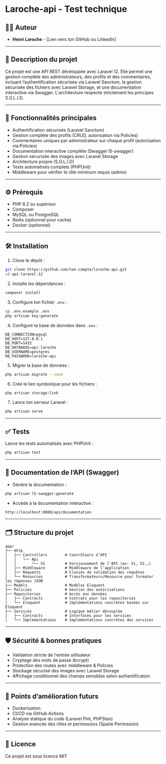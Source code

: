 # Laroche-api - Test technique

## 👨‍💻 Auteur

- **Henri Laroche** - [Lien vers ton GitHub ou LinkedIn]

---

## 📖 Description du projet

Ce projet est une API REST développée avec Laravel 12. 
Elle permet une gestion complète des administrateurs, 
des profils et des commentaires, 
incluant l’authentification sécurisée via Laravel Sanctum, 
la gestion sécurisée des fichiers avec Laravel Storage, 
et une documentation interactive via Swagger. 
L'architecture respecte strictement les principes S.O.L.I.D.

---

## 🚀 Fonctionnalités principales

- Authentification sécurisée (Laravel Sanctum)
- Gestion complète des profils (CRUD, autorisation via Policies)
- Commentaires uniques par administrateur sur chaque profil (autorisation via Policies)
- Documentation interactive complète (Swagger l5-swagger)
- Gestion sécurisée des images avec Laravel Storage
- Architecture propre (S.O.L.I.D)
- Tests automatisés complets (PHPUnit)
- Middleware pour vérifier le rôle minimum requis (admin)

---

## ⚙️ Prérequis

- PHP 8.2 ou supérieur
- Composer
- MySQL ou PostgreSQL
- Redis (optionnel pour cache)
- Docker (optionnel)

---

## 🛠 Installation

1. Clone le dépôt :
```bash
git clone https://github.com/ton-compte/laroche-api.git
cd api-laravel-12
```

2. Installe les dépendances :
```bash
composer install
```

3. Configure ton fichier `.env` :
```bash
cp .env.example .env
php artisan key:generate
```

4. Configure ta base de données dans `.env` :
```dotenv
DB_CONNECTION=pgsql
DB_HOST=127.0.0.1
DB_PORT=5432
DB_DATABASE=api-laroche
DB_USERNAME=postgres
DB_PASSWORD=laroche-api
```

5. Migrer la base de données :
```bash
php artisan migrate --seed
```

6. Crée le lien symbolique pour les fichiers :
```bash
php artisan storage:link
```

7. Lance ton serveur Laravel :
```bash
php artisan serve
```

---

## ✅ Tests

Lance les tests automatisés avec PHPUnit :
```bash
php artisan test
```

---

## 📗 Documentation de l’API (Swagger)

- Génère la documentation :
```bash
php artisan l5-swagger:generate
```

- Accède à la documentation interactive :
```
http://localhost:8000/api/documentation
```

---

## 🗂 Structure du projet

```text
app/
├── Http
│   ├── Controllers        # Contrôleurs d’API
│   │   └── Api
│   │       └── V1         # Versionnement de l’API (ex: V1, V2,…)
│   ├── Middleware         # Middleware de l’application
│   ├── Requests           # Classes de validation des requêtes
│   └── Resources          # Transformateurs/Resource pour formater les réponses JSON
├── Models                 # Modèles Eloquent
├── Policies               # Gestion des autorisations
├── Repositories           # Accès aux données
│   ├── Contracts          # Contrats pour les repositories
│   └── Eloquent           # Implémentations concrètes basées sur Eloquent
├── Services               # Logique métier découplée
│   ├── Contracts          # Interfaces pour les services
│   └── Implementations    # Implémentations concrètes des services
```

---

## 🛡 Sécurité & bonnes pratiques

- Validation stricte de l'entrée utilisateur
- Cryptage des mots de passe (bcrypt)
- Protection des routes avec middleware & Policies
- Stockage sécurisé des images avec Laravel Storage
- Affichage conditionnel des champs sensibles selon authentification

---

## 🚩 Points d’amélioration futurs

- Dockerisation
- CI/CD via GitHub Actions
- Analyse statique du code (Laravel Pint, PHPStan)
- Gestion avancée des rôles et permissions (Spatie Permission)

---

## 📜 Licence

Ce projet est sous licence MIT

